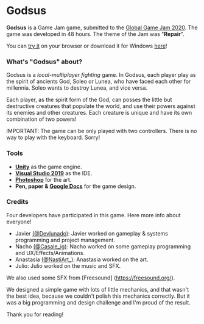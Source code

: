 ﻿
# Godsus

**Godsus** is a Game Jam game, submitted to the [Global Game Jam 2020](https://https://globalgamejam.org/.com/). The game was developed in 48 hours. The theme of the Jam was "**Repair**".

You can [try it](https://delunado.itch.io/godsus) on your browser or download it for Windows [here](https://delunado.itch.io/godsus)!

### What's "Godsus" about?

Godsus is a *local-multiplayer fighting* game. In Godsus, each player play as the spirit of ancients God, Soleo or Lunea, who have faced each other for millennia. Soleo wants to destroy Lunea, and vice versa.  

Each player, as the spirit form of the God, can posses the little but destructive creatures that populate the world, and use their powers against its enemies and other creatures. Each creature is unique and have its own combination of two powers!

IMPORTANT: The game can be only played with two controllers. There is no way to play with the keyboard. Sorry!

### Tools
- **[Unity](https://unity.com/)** as the game engine. 
- **[Visual Studio 2019](https://visualstudio.microsoft.com/)** as the IDE.
- **[Photoshop](https://www.adobe.com/es/products/photoshop.html)** for the art.
- **Pen, paper & [Google Docs](https://www.google.es/intl/es/docs/about/)** for the game design.

### Credits
Four developers have participated in this game. Here more info about everyone!

- Javier [(@Devlunado)](https://twitter.com/Devlunado): Javier worked on gameplay & systems programming and project management.
- Nacho [(@Casale_ig)](https://twitter.com/Casale_ig): Nacho worked on some gameplay programming and UX/Effects/Animations.
- Anastasia [(@NastiArt_)](https://twitter.com/NastiArt_): Anastasia worked on the art.
- Julio: Julio worked on the music and SFX.

We also used some SFX from [Freesound] (https://freesound.org/).

We designed a simple game with lots of little mechanics, and that wasn't the best idea, because we couldn't polish this mechanics correctly. But it was a big programming and design challenge and I'm proud of the result.

Thank you for reading!
